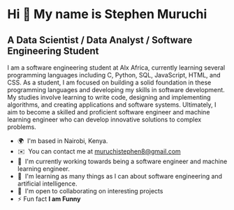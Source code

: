 Hi 👋 My name is Stephen Muruchi
================================

A Data Scientist / Data Analyst / Software Engineering Student
--------------------------------------------------------------

I am a software engineering student at Alx Africa, currently learning several programming languages including C, Python, SQL, JavaScript, HTML, and CSS. As a student, I am focused on building a solid foundation in these programming languages and developing my skills in software development. My studies involve learning to write code, designing and implementing algorithms, and creating applications and software systems. Ultimately, I aim to become a skilled and proficient software engineer and machine learning engineer who can develop innovative solutions to complex problems.

* 🌍  I'm based in Nairobi, Kenya.
* ✉️  You can contact me at [muruchistephen8@gmail.com](mailto:muruchistephen8@gmail.com)
* 🚀  I'm currently working towards being a software engineer and machine learning engineer.
* 🧠  I'm learning as many things as I can about software engineering and artificial intelligence.
* 🤝  I'm open to collaborating on interesting projects
* ⚡ Fun fact **I am Funny**
